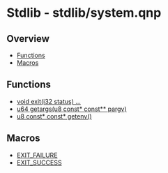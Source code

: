 
# Stdlib - stdlib/system.qnp

## Overview
 - [Functions](#functions)
 - [Macros](#macros)


## Functions
 - [void exit(i32 status) ...]()
 - [u64 getargs(u8 const* const** pargv)]()
 - [u8 const* const* getenv()]()

## Macros
 - [EXIT_FAILURE]()
 - [EXIT_SUCCESS]()

